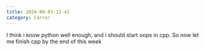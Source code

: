 ```yaml
---
title: 2024-09-03-12-41
category: Carrer
---
```


I think i know python well enough, and i should start oops in cpp. So now let me finish cpp by the end of this week 
